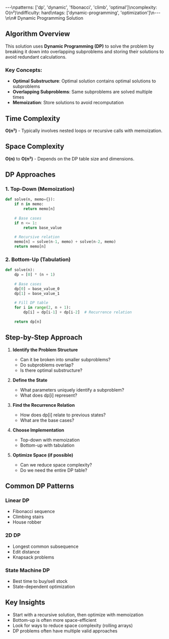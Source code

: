 ---\npatterns: ['dp', 'dynamic', 'fibonacci', 'climb', 'optimal']\ncomplexity: O(n²)\ndifficulty: hard\ntags: ['dynamic-programming', 'optimization']\n---\n\n# Dynamic Programming Solution

## Algorithm Overview
This solution uses **Dynamic Programming (DP)** to solve the problem by breaking it down into overlapping subproblems and storing their solutions to avoid redundant calculations.

### Key Concepts:
- **Optimal Substructure**: Optimal solution contains optimal solutions to subproblems
- **Overlapping Subproblems**: Same subproblems are solved multiple times
- **Memoization**: Store solutions to avoid recomputation

## Time Complexity
**O(n²)** - Typically involves nested loops or recursive calls with memoization.

## Space Complexity
**O(n)** to **O(n²)** - Depends on the DP table size and dimensions.

## DP Approaches

### 1. Top-Down (Memoization)
```python
def solve(n, memo={}):
    if n in memo:
        return memo[n]
    
    # Base cases
    if n <= 1:
        return base_value
    
    # Recursive relation
    memo[n] = solve(n-1, memo) + solve(n-2, memo)
    return memo[n]
```

### 2. Bottom-Up (Tabulation)
```python
def solve(n):
    dp = [0] * (n + 1)
    
    # Base cases
    dp[0] = base_value_0
    dp[1] = base_value_1
    
    # Fill DP table
    for i in range(2, n + 1):
        dp[i] = dp[i-1] + dp[i-2]  # Recurrence relation
    
    return dp[n]
```

## Step-by-Step Approach

1. **Identify the Problem Structure**
   - Can it be broken into smaller subproblems?
   - Do subproblems overlap?
   - Is there optimal substructure?

2. **Define the State**
   - What parameters uniquely identify a subproblem?
   - What does dp[i] represent?

3. **Find the Recurrence Relation**
   - How does dp[i] relate to previous states?
   - What are the base cases?

4. **Choose Implementation**
   - Top-down with memoization
   - Bottom-up with tabulation

5. **Optimize Space (if possible)**
   - Can we reduce space complexity?
   - Do we need the entire DP table?

## Common DP Patterns

### Linear DP
- Fibonacci sequence
- Climbing stairs
- House robber

### 2D DP
- Longest common subsequence
- Edit distance
- Knapsack problems

### State Machine DP
- Best time to buy/sell stock
- State-dependent optimization

## Key Insights
- Start with a recursive solution, then optimize with memoization
- Bottom-up is often more space-efficient
- Look for ways to reduce space complexity (rolling arrays)
- DP problems often have multiple valid approaches